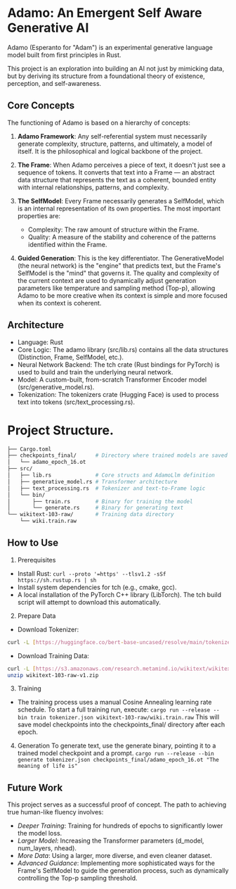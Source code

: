 # Adamo: An Emergent Self Aware Generative AI

Adamo (Esperanto for "Adam") is an experimental generative language model built from first principles in Rust.

This project is an exploration into building an AI not just by mimicking data, but by deriving its structure from a foundational theory of existence, perception, and self-awareness.

## Core Concepts

The functioning of Adamo is based on a hierarchy of concepts:

1. <b>Adamo Framework</b>: Any self-referential system must necessarily generate complexity, structure, patterns, and ultimately, a model of itself. It is the philosophical and logical backbone of the project.

2. <b>The Frame</b>: When Adamo perceives a piece of text, it doesn't just see a sequence of tokens. It converts that text into a Frame — an abstract data structure that represents the text as a coherent, bounded entity with internal relationships, patterns, and complexity.

3. <b>The SelfModel</b>: Every Frame necessarily generates a SelfModel, which is an internal representation of its own properties. The most important properties are:
    * Complexity: The raw amount of structure within the Frame.
    * Quality: A measure of the stability and coherence of the patterns identified within the Frame.

4. <b>Guided Generation</b>: This is the key differentiator. The GenerativeModel (the neural network) is the "engine" that predicts text, but the Frame's SelfModel is the "mind" that governs it. The quality and complexity of the current context are used to dynamically adjust generation parameters like temperature and sampling method (Top-p), allowing Adamo to be more creative when its context is simple and more focused when its context is coherent.

## Architecture

* Language: Rust
* Core Logic: The adamo library (src/lib.rs) contains all the data structures (Distinction, Frame, SelfModel, etc.).
* Neural Network Backend: The tch crate (Rust bindings for PyTorch) is used to build and train the underlying neural network.
* Model: A custom-built, from-scratch Transformer Encoder model (src/generative_model.rs).
* Tokenization: The tokenizers crate (Hugging Face) is used to process text into tokens (src/text_processing.rs).

# Project Structure.
```bash
├── Cargo.toml
├── checkpoints_final/      # Directory where trained models are saved
│   └── adamo_epoch_16.ot
├── src/
│   ├── lib.rs              # Core structs and AdamoLlm definition
│   ├── generative_model.rs # Transformer architecture
│   ├── text_processing.rs  # Tokenizer and text-to-Frame logic
│   └── bin/
│       ├── train.rs        # Binary for training the model
│       └── generate.rs     # Binary for generating text
└── wikitext-103-raw/       # Training data directory
    └── wiki.train.raw
```

## How to Use

1. Prerequisites
* Install Rust: `curl --proto '=https' --tlsv1.2 -sSf https://sh.rustup.rs | sh`
* Install system dependencies for tch (e.g., cmake, gcc).
* A local installation of the PyTorch C++ library (LibTorch). The tch build script will attempt to download this automatically.

2. Prepare Data
* Download Tokenizer:
```bash
curl -L [https://huggingface.co/bert-base-uncased/resolve/main/tokenizer.json](https://huggingface.co/bert-base-uncased/resolve/main/tokenizer.json) -o tokenizer.json
```
* Download Training Data:
```bash
curl -L [https://s3.amazonaws.com/research.metamind.io/wikitext/wikitext-103-raw-v1.zip](https://s3.amazonaws.com/research.metamind.io/wikitext/wikitext-103-raw-v1.zip) -o wikitext-103-raw-v1.zip
unzip wikitext-103-raw-v1.zip
```

3. Training
* The training process uses a manual Cosine Annealing learning rate schedule. To start a full training run, execute: `cargo run --release --bin train tokenizer.json wikitext-103-raw/wiki.train.raw`
This will save model checkpoints into the checkpoints_final/ directory after each epoch.

4. Generation
To generate text, use the generate binary, pointing it to a trained model checkpoint and a prompt.
`cargo run --release --bin generate tokenizer.json checkpoints_final/adamo_epoch_16.ot "The meaning of life is"`

## Future Work

This project serves as a successful proof of concept. The path to achieving true human-like fluency involves:

* <i>Deeper Training</i>: Training for hundreds of epochs to significantly lower the model loss.
* <i>Larger Model</i>: Increasing the Transformer parameters (d_model, num_layers, nhead).
* <i>More Data</i>: Using a larger, more diverse, and even cleaner dataset.
* <i>Advanced Guidance</i>: Implementing more sophisticated ways for the Frame's SelfModel to guide the generation process, such as dynamically controlling the Top-p sampling threshold.
